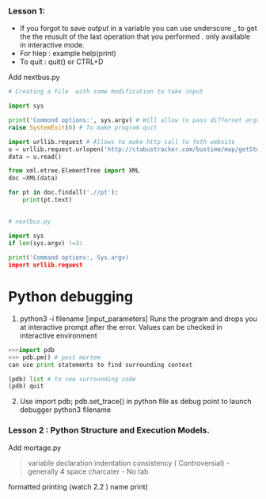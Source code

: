 

### Lesson 1:  

* If you forgot to save output in a variable you can use underscore _ to get the the reusult of the last operation that you performed . only available in interactive mode.
* For hlep : example help(print)
* To quit  : quit()  or CTRL+D 

Add nextbus.py

```python
# Creating a File  with some modification to take input 

import sys

print('Commond options:', sys.argv) # Will allow to pass differnet arguments in the command line
raise SystemExit(0) # To make program quit 

import urllib.request # Allows to make http call to feth website 
u = urllib.request.urlopen('http://ctabustracker.com/bustime/map/getStopPredictions.jsp?stop=14787&route=22')
data = u.read()

from xml.etree.ElementTree import XML
doc =XML(data)

for pt in doc.findall('.//pt'):
    print(pt.text)
    
```



```Python
# nextbus.py

import sys
if len(sys.argv) !=3:
    
print('Command options:, Sys.argv)
import urllib.request

```



Python debugging
===============

1. python3 -i filename [input_parameters]
Runs the program and drops you at interactive prompt after the error. Values can be checked in interactive environment

```python
>>>import pdb
>>> pdb.pm() # post mortem
can use print statements to find surrounding context

(pdb) list # to see surrounding code
(pdb) quit

```

2. Use import pdb; pdb.set_trace() in python file as debug point to launch debugger
python3 filename

### Lesson 2 : Python Structure and Execution Models. 

Add mortage.py 

> variable declaration 
> indentation consistency  ( Controversial) - generally 4 space charcater   - No tab  


formatted printing (watch 2.2 )
name 
print(








